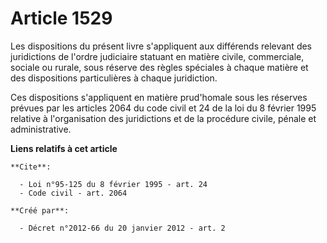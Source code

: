 # Article 1529

Les dispositions du présent livre s'appliquent aux différends relevant des juridictions de l'ordre judiciaire statuant en
matière civile, commerciale, sociale ou rurale, sous réserve des règles spéciales à chaque matière et des dispositions
particulières à chaque juridiction. 

Ces dispositions s'appliquent en matière prud'homale sous les réserves prévues par les articles 2064 du code civil et 24 de
la loi du 8 février 1995 relative à l'organisation des juridictions et de la procédure civile, pénale et administrative.

**Liens relatifs à cet article**

	**Cite**:

	  - Loi n°95-125 du 8 février 1995 - art. 24
	  - Code civil - art. 2064

	**Créé par**:

	  - Décret n°2012-66 du 20 janvier 2012 - art. 2
